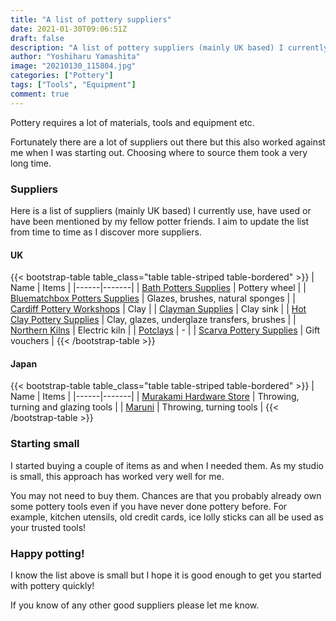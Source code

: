 ```yaml
---
title: "A list of pottery suppliers"
date: 2021-01-30T09:06:51Z
draft: false
description: "A list of pottery suppliers (mainly UK based) I currently use, have used or have been mentioned by my fellow potter friends."
author: "Yoshiharu Yamashita"
image: "20210130_115804.jpg"
categories: ["Pottery"]
tags: ["Tools", "Equipment"]
comment: true
---
```


Pottery requires a lot of materials, tools and equipment etc.

Fortunately there are a lot of suppliers out there but this also worked against me when I was starting out. Choosing where to source them took a very long time.

### Suppliers

Here is a list of suppliers (mainly UK based) I currently use, have used or have been mentioned by my fellow potter friends. I aim to update the list from time to time as I discover more suppliers.

#### UK

{{< bootstrap-table table_class="table table-striped table-bordered" >}}
| Name | Items |
|------|-------|
| [Bath Potters Supplies](https://www.bathpotters.co.uk/) | Pottery wheel |
| [Bluematchbox Potters Supplies](https://www.bluematchbox.co.uk/) | Glazes, brushes, natural sponges |
| [Cardiff Pottery Workshops](http://www.cardiffpotteryworkshops.com/clay-store) | Clay |
| [Clayman Supplies](https://www.claymansupplies.co.uk/) | Clay sink |
| [Hot Clay Pottery Supplies](https://www.hot-clay.com/) | Clay, glazes, underglaze transfers, brushes |
| [Northern Kilns](https://northernkilns.com/) | Electric kiln |
| [Potclays](https://www.potclays.co.uk/) | - |
| [Scarva Pottery Supplies](https://www.scarva.com/) | Gift vouchers |
{{< /bootstrap-table >}}

#### Japan

{{< bootstrap-table table_class="table table-striped table-bordered" >}}
| Name | Items |
|------|-------|
| [Murakami Hardware Store](https://ceramictools.shop/) | Throwing, turning and glazing tools |
| [Maruni](http://02-maruni.sun.bindcloud.jp/) | Throwing, turning tools |
{{< /bootstrap-table >}}

### Starting small

I started buying a couple of items as and when I needed them. As my studio is small, this approach has worked very well for me.

You may not need to buy them. Chances are that you probably already own some pottery tools even if you have never done pottery before. For example, kitchen utensils, old credit cards, ice lolly sticks can all be used as your trusted tools!

### Happy potting!

I know the list above is small but I hope it is good enough to get you started with pottery quickly!

If you know of any other good suppliers please let me know.